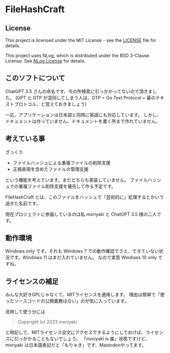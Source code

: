 # FileHashCraft

## License

This project is licensed under the MIT License - see the [LICENSE](LICENSE) file for details.

This project uses NLog, which is distributed under the BSD 3-Clause License.
See [NLog License](https://github.com/NLog/NLog/blob/main/LICENSE.txt) for details.

## このソフトについて

ChatGPT 3.5 さんの命名です、今の所検索に引っかかってないので頂きました。
(GPT と GTP が混同してしまう人は、GTP = Go Text Protocol = 碁のテキストプロトコル、と覚えておきましょう)

一応、アプリケーションは日本語と同時に英語にも対応しています。
しかし、ドキュメントは作っていません、ドキュメントを書く所まで作れていません。

## 考えている事

ざっくり

- ファイルハッシュによる重複ファイルの削除支援
- 正規表現を含めたファイルの管理支援

という機能を考えています。まだどちらも実装していません。
ファイルハッシュでの重複ファイル削除支援を優先して作る予定です。

FileHashCraft とは、このファイルをハッシュで「芸術的に」処理するとかいう過ぎた名前です。

現在プロジェクトに参画しているのは私 moriyaki と ChatGPT 3.5 様の二人です。

## 動作環境

Windows only です。それも Windows 7 での動作確認でさえ、できていない状況です。Windows 11 はまだ入れていません。
なので実質 Windows 10 only ですね。

## ライセンスの補足

みんな大好きGPLじゃなくて、MITライセンスを適用します。
理由は簡単で「使ったソースコードの公開義務はない」のが気に入っています。

流用して使う分には

> Copyright (c) 2023 moriyaki

と明記して、MITライセンス全文にアクセスできるようにしておけば、ライセンスに引っかかることもないでしょう。
「moriyaki is 誰」状態ですけど、moriyaki は日本語表記だと「もりゃき」です、Mastodonやってます。
